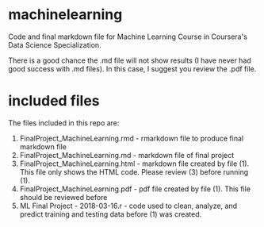 # machinelearning
Code and final markdown file for Machine Learning Course in Coursera's Data Science Specialization.

There is a good chance the .md file will not show results (I have never had good success with .md files). In this case, I suggest you review the .pdf file. 

# included files
The files included in this repo are:
1) FinalProject_MachineLearning.rmd - rmarkdown file to produce final markdown file
2) FinalProject_MachineLearning.md - markdown file of final project
3) FinalProject_MachineLearning.html - markdown file created by file (1). This file only shows the HTML code. Please review (3) before running (1).
4) FinalProject_MachineLearning.pdf - pdf file created by file (1). This file should be reviewed before 
5) ML Final Project - 2018-03-16.r - code used to clean, analyze, and predict training and testing data before (1) was created.

